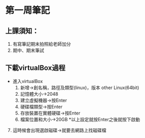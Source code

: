 # 第一周筆記

## 上課須知：
  1. 有寫筆記期末拍照給老師加分
2.	期中、期末筆試

## 下載virtualBox過程
  * 進入virtualBox
      1. 新增→創名稱，路徑及類型(linux)，版本 other Linux(64bit)
      2. 記憶體大小→2048
      3. 建立虛擬機器→按Enter
      4. 硬碟檔類型→按Enter
      5. 存放裝置在實體硬碟→按Enter
      6. 檔案位置和大小→20GB
   *以上設定就按Enter之後就按下啟動
  
 7. 這時候會出現選啟磁碟→就要去網路上找磁碟檔
 

